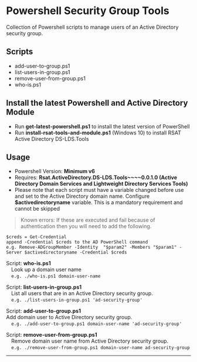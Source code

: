 # Powershell Security Group Tools

Collection of Powershell scripts to manage users of an Active Directory security group.

## Scripts

- add-user-to-group.ps1
- list-users-in-group.ps1
- remove-user-from-group.ps1
- who-is.ps1

## Install the latest Powershell and Active Directory Module

- Run **get-latest-powershell.ps1** to install the latest version of PowerShell
- Run **install-rsat-tools-and-module.ps1** (Windows 10) to install RSAT Active Directory DS-LDS.Tools

## Usage

- Powershell Version: **Minimum v6**
- Requires: **Rsat.ActiveDirectory.DS-LDS.Tools~~~~0.0.1.0 (Active Directory Domain Services and Lightweight Directory Services Tools)**
- Please note that each script must have a variable changed before use and set to the Active Directory domain name. Configure  **$activedirectoryname** variable. This is a mandatory requirement and cannot be skipped

>Known errors: If these are executed and fail because of authentication then you will need to add the following.
```
$creds = Get-Credential
append -Credential $creds to the AD PowerShell command 
e.g. Remove-ADGroupMember -Identity  "$param2" -Members "$param1" -Server $activedirectoryname -Credential $creds
```

Script: **who-is.ps1**  
&emsp;Look up a domain user name  
&emsp;`e.g. ./who-is.ps1 domain-user-name`

Script: **list-users-in-group.ps1**  
&emsp;List all users that are in an Active Directory security group.  
&emsp;`e.g. ./list-users-in-group.ps1 'ad-security-group'`

Script: **add-user-to-group.ps1**  
Add domain user to Active Directory security group.  
&emsp;`e.g. ./add-user-to-group.ps1 domain-user-name 'ad-security-group'`

Script: **remove-user-from-group.ps1**  
&emsp;Remove domain user name from Active Directory security group.  
&emsp;`e.g. ./remove-user-from-group.ps1 domain-user-name ad-security-group`

---
